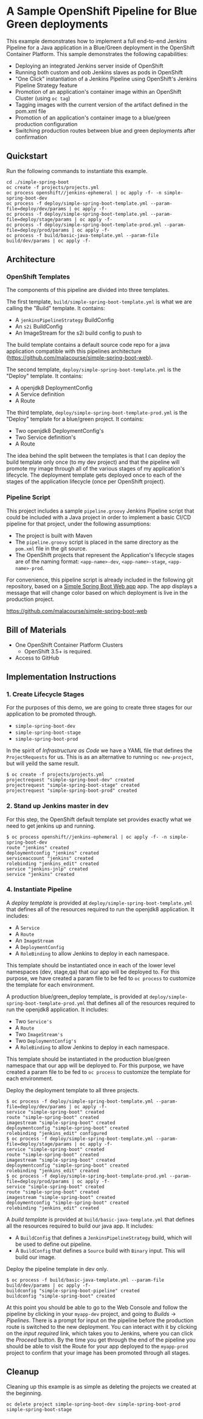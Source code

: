 # A Sample OpenShift Pipeline for Blue Green deployments

This example demonstrates how to implement a full end-to-end Jenkins Pipeline for a Java application in a Blue/Green deployment in the OpenShift Container Platform. This sample demonstrates the following capabilities:

* Deploying an integrated Jenkins server inside of OpenShift
* Running both custom and oob Jenkins slaves as pods in OpenShift
* "One Click" instantiation of a Jenkins Pipeline using OpenShift's Jenkins Pipeline Strategy feature
* Promotion of an application's container image within an OpenShift Cluster (using `oc tag`)
* Tagging images with the current version of the artifact defined in the pom.xml file
* Promotion of an application's container image to a blue/green production configuration
* Switching production routes between blue and green deployments after confirmation

## Quickstart

Run the following commands to instantiate this example.

```
cd ./simple-spring-boot
oc create -f projects/projects.yml
oc process openshift//jenkins-ephemeral | oc apply -f- -n simple-spring-boot-dev
oc process -f deploy/simple-spring-boot-template.yml --param-file=deploy/dev/params | oc apply -f-
oc process -f deploy/simple-spring-boot-template.yml --param-file=deploy/stage/params | oc apply -f-
oc process -f deploy/simple-spring-boot-template-prod.yml --param-file=deploy/prod/params | oc apply -f-
oc process -f build/basic-java-template.yml --param-file build/dev/params | oc apply -f-
```

## Architecture

### OpenShift Templates

The components of this pipeline are divided into three templates.

The first template, `build/simple-spring-boot-template.yml` is what we are calling the "Build" template. It contains:

* A `jenkinsPipelineStrategy` BuildConfig
* An `s2i` BuildConfig
* An ImageStream for the s2i build config to push to

The build template contains a default source code repo for a java application compatible with this pipelines architecture (https://github.com/malacourse/simple-spring-boot-web).

The second template, `deploy/simple-spring-boot-template.yml` is the "Deploy" template. It contains:

* A openjdk8 DeploymentConfig
* A Service definition
* A Route

The third template, `deploy/simple-spring-boot-template-prod.yml` is the "Deploy" template for a blue/green project. It contains:

* Two openjdk8 DeploymentConfig's
* Two Service definition's
* A Route

The idea behind the split between the templates is that I can deploy the build template only once (to my dev project) and that the pipeline will promote my image through all of the various stages of my application's lifecycle. The deployment template gets deployed once to each of the stages of the application lifecycle (once per OpenShift project).

### Pipeline Script

This project includes a sample `pipeline.groovy` Jenkins Pipeline script that could be included with a Java project in order to implement a basic CI/CD pipeline for that project, under the following assumptions:

* The project is built with Maven
* The `pipeline.groovy` script is placed in the same directory as the `pom.xml` file in the git source.
* The OpenShift projects that represent the Application's lifecycle stages are of the naming format: `<app-name>-dev`, `<app-name>-stage`, `<app-name>-prod`.

For convenience, this pipeline script is already included in the following git repository, based on a [Simple Spring Boot Web app](https://github.com/malacourse/simple-spring-boot-web) app.  The app displays a message that will change color based on which deployment is live in the production project.

https://github.com/malacourse/simple-spring-boot-web

## Bill of Materials

* One OpenShift Container Platform Clusters
  * OpenShift 3.5+ is required.
* Access to GitHub

## Implementation Instructions

### 1. Create Lifecycle Stages

For the purposes of this demo, we are going to create three stages for our application to be promoted through.

- `simple-spring-boot-dev`
- `simple-spring-boot-stage`
- `simple-spring-boot-prod`

In the spirit of _Infrastructure as Code_ we have a YAML file that defines the `ProjectRequests` for us. This is as an alternative to running `oc new-project`, but will yeild the same result.

```
$ oc create -f projects/projects.yml
projectrequest "simple-spring-boot-dev" created
projectrequest "simple-spring-boot-stage" created
projectrequest "simple-spring-boot-prod" created
```

### 2. Stand up Jenkins master in dev

For this step, the OpenShift default template set provides exactly what we need to get jenkins up and running.

```
$ oc process openshift//jenkins-ephemeral | oc apply -f- -n simple-spring-boot-dev
route "jenkins" created
deploymentconfig "jenkins" created
serviceaccount "jenkins" created
rolebinding "jenkins_edit" created
service "jenkins-jnlp" created
service "jenkins" created
```

### 4. Instantiate Pipeline

A _deploy template_ is provided at `deploy/simple-spring-boot-template.yml` that defines all of the resources required to run the openjdk8 application. It includes:

* A `Service`
* A `Route`
* An `ImageStream`
* A `DeploymentConfig`
* A `RoleBinding` to allow Jenkins to deploy in each namespace.

This template should be instantiated once in each of the lower level namespaces (dev, stage,qa) that our app will be deployed to. For this purpose, we have created a param file to be fed to `oc process` to customize the template for each environment.

A production blue/green_deploy template_ is provided at `deploy/simple-spring-boot-template-prod.yml` that defines all of the resources required to run the openjdk8 application. It includes:

* Two `Service's` 
* A `Route`
* Two `ImageStream's`
* Two `DeploymentConfig's`
* A `RoleBinding` to allow Jenkins to deploy in each namespace.

This template should be instantiated in the production blue/green namespace that our app will be deployed to. For this purpose, we have created a param file to be fed to `oc process` to customize the template for each environment.

Deploy the deployment template to all three projects.
```
$ oc process -f deploy/simple-spring-boot-template.yml --param-file=deploy/dev/params | oc apply -f-
service "simple-spring-boot" created
route "simple-spring-boot" created
imagestream "simple-spring-boot" created
deploymentconfig "simple-spring-boot" created
rolebinding "jenkins_edit" configured
$ oc process -f deploy/simple-spring-boot-template.yml --param-file=deploy/stage/params | oc apply -f-
service "simple-spring-boot" created
route "simple-spring-boot" created
imagestream "simple-spring-boot" created
deploymentconfig "simple-spring-boot" created
rolebinding "jenkins_edit" created
$ oc process -f deploy/simple-spring-boot-template-prod.yml --param-file=deploy/prod/params | oc apply -f-
service "simple-spring-boot" created
route "simple-spring-boot" created
imagestream "simple-spring-boot" created
deploymentconfig "simple-spring-boot" created
rolebinding "jenkins_edit" created
```

A _build template_ is provided at `build/basic-java-template.yml` that defines all the resources required to build our java app. It includes:

* A `BuildConfig` that defines a `JenkinsPipelineStrategy` build, which will be used to define out pipeline.
* A `BuildConfig` that defines a `Source` build with `Binary` input. This will build our image.

Deploy the pipeline template in dev only.
```
$ oc process -f build/basic-java-template.yml --param-file build/dev/params | oc apply -f-
buildconfig "simple-spring-boot-pipeline" created
buildconfig "simple-spring-boot" created
```

At this point you should be able to go to the Web Console and follow the pipeline by clicking in your `myapp-dev` project, and going to *Builds* -> *Pipelines*. There is a prompt for input on the pipeline before the production route is switched to the new deployment. You can interact with it by clicking on the _input required_ link, which takes you to Jenkins, where you can click the *Proceed* button. By the time you get through the end of the pipeline you should be able to visit the Route for your app deployed to the `myapp-prod` project to confirm that your image has been promoted through all stages.

## Cleanup

Cleaning up this example is as simple as deleting the projects we created at the beginning.

```
oc delete project simple-spring-boot-dev simple-spring-boot-prod simple-spring-boot-stage
```
